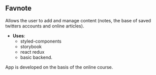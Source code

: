 ## Favnote 
Allows the user to add and manage content (notes, the base of saved twitters accounts and online articles).

- **Uses**: 
  - styled-components
  - storybook
  - react redux 
  - basic backend.

App is developed on the basis of the online course.
